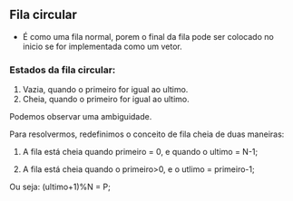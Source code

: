 ## Fila circular

- É como uma fila normal, porem o final da fila pode ser colocado no inicio se for implementada como um vetor.

### Estados da fila circular:

1. Vazia, quando o primeiro for igual ao ultimo.
2. Cheia, quando o primeiro for igual ao ultimo.

Podemos observar uma ambiguidade.

Para resolvermos, redefinimos o conceito de fila cheia de duas maneiras:

1. A fila está cheia quando primeiro = 0, e quando o ultimo = N-1; 

2. A fila está cheia quando o primeiro>0, e o utlimo = primeiro-1;

Ou seja: (ultimo+1)%N = P;